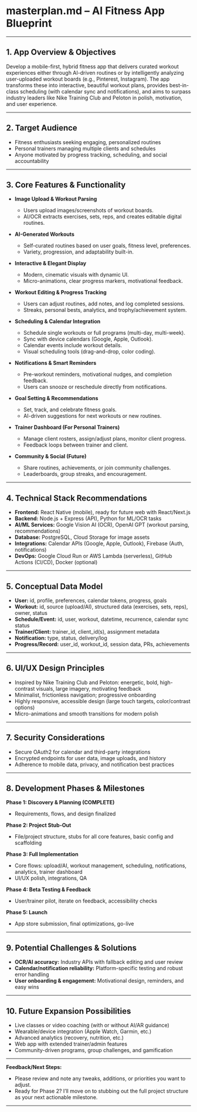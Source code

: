 # masterplan.md – AI Fitness App Blueprint

---

## 1. App Overview & Objectives

Develop a mobile-first, hybrid fitness app that delivers curated workout experiences either through AI-driven routines or by intelligently analyzing user-uploaded workout boards (e.g., Pinterest, Instagram). The app transforms these into interactive, beautiful workout plans, provides best-in-class scheduling (with calendar sync and notifications), and aims to surpass industry leaders like Nike Training Club and Peloton in polish, motivation, and user experience.

---

## 2. Target Audience

- Fitness enthusiasts seeking engaging, personalized routines
- Personal trainers managing multiple clients and schedules
- Anyone motivated by progress tracking, scheduling, and social accountability

---

## 3. Core Features & Functionality

- **Image Upload & Workout Parsing**
  - Users upload images/screenshots of workout boards.
  - AI/OCR extracts exercises, sets, reps, and creates editable digital routines.

- **AI-Generated Workouts**
  - Self-curated routines based on user goals, fitness level, preferences.
  - Variety, progression, and adaptability built-in.

- **Interactive & Elegant Display**
  - Modern, cinematic visuals with dynamic UI.
  - Micro-animations, clear progress markers, motivational feedback.

- **Workout Editing & Progress Tracking**
  - Users can adjust routines, add notes, and log completed sessions.
  - Streaks, personal bests, analytics, and trophy/achievement system.

- **Scheduling & Calendar Integration**
  - Schedule single workouts or full programs (multi-day, multi-week).
  - Sync with device calendars (Google, Apple, Outlook).
  - Calendar events include workout details.
  - Visual scheduling tools (drag-and-drop, color coding).

- **Notifications & Smart Reminders**
  - Pre-workout reminders, motivational nudges, and completion feedback.
  - Users can snooze or reschedule directly from notifications.

- **Goal Setting & Recommendations**
  - Set, track, and celebrate fitness goals.
  - AI-driven suggestions for next workouts or new routines.

- **Trainer Dashboard (For Personal Trainers)**
  - Manage client rosters, assign/adjust plans, monitor client progress.
  - Feedback loops between trainer and client.

- **Community & Social (Future)**
  - Share routines, achievements, or join community challenges.
  - Leaderboards, group streaks, and encouragement.

---

## 4. Technical Stack Recommendations

- **Frontend:** React Native (mobile), ready for future web with React/Next.js
- **Backend:** Node.js + Express (API), Python for ML/OCR tasks
- **AI/ML Services:** Google Vision AI (OCR), OpenAI GPT (workout parsing, recommendations)
- **Database:** PostgreSQL, Cloud Storage for image assets
- **Integrations:** Calendar APIs (Google, Apple, Outlook), Firebase (Auth, notifications)
- **DevOps:** Google Cloud Run or AWS Lambda (serverless), GitHub Actions (CI/CD), Docker (optional)

---

## 5. Conceptual Data Model

- **User:** id, profile, preferences, calendar tokens, progress, goals
- **Workout:** id, source (upload/AI), structured data (exercises, sets, reps), owner, status
- **Schedule/Event:** id, user, workout, datetime, recurrence, calendar sync status
- **Trainer/Client:** trainer_id, client_id(s), assignment metadata
- **Notification:** type, status, delivery/log
- **Progress/Record:** user_id, workout_id, session data, PRs, achievements

---

## 6. UI/UX Design Principles

- Inspired by Nike Training Club and Peloton: energetic, bold, high-contrast visuals, large imagery, motivating feedback
- Minimalist, frictionless navigation; progressive onboarding
- Highly responsive, accessible design (large touch targets, color/contrast options)
- Micro-animations and smooth transitions for modern polish

---

## 7. Security Considerations

- Secure OAuth2 for calendar and third-party integrations
- Encrypted endpoints for user data, image uploads, and history
- Adherence to mobile data, privacy, and notification best practices

---

## 8. Development Phases & Milestones

**Phase 1: Discovery & Planning (COMPLETE)**
- Requirements, flows, and design finalized

**Phase 2: Project Stub-Out**
- File/project structure, stubs for all core features, basic config and scaffolding

**Phase 3: Full Implementation**
- Core flows: upload/AI, workout management, scheduling, notifications, analytics, trainer dashboard
- UI/UX polish, integrations, QA

**Phase 4: Beta Testing & Feedback**
- User/trainer pilot, iterate on feedback, accessibility checks

**Phase 5: Launch**
- App store submission, final optimizations, go-live

---

## 9. Potential Challenges & Solutions

- **OCR/AI accuracy:** Industry APIs with fallback editing and user review
- **Calendar/notification reliability:** Platform-specific testing and robust error handling
- **User onboarding & engagement:** Motivational design, reminders, and easy wins

---

## 10. Future Expansion Possibilities

- Live classes or video coaching (with or without AI/AR guidance)
- Wearable/device integration (Apple Watch, Garmin, etc.)
- Advanced analytics (recovery, nutrition, etc.)
- Web app with extended trainer/admin features
- Community-driven programs, group challenges, and gamification

---

**Feedback/Next Steps:**
- Please review and note any tweaks, additions, or priorities you want to adjust.
- Ready for Phase 2? I’ll move on to stubbing out the full project structure as your next actionable milestone.

---
